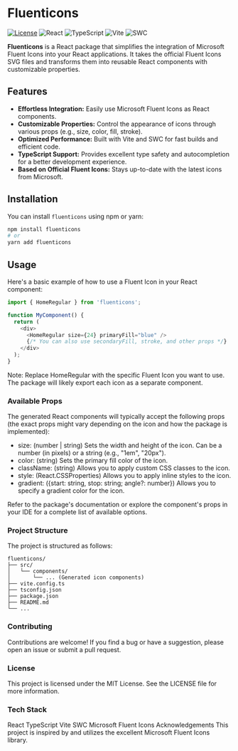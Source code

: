 # Fluenticons

[![License](https://img.shields.io/badge/License-MIT-yellow.svg)](https://opensource.org/licenses/MIT)
![React](https://img.shields.io/badge/React-%2320232a.svg?style=for-the-badge&logo=react&logoColor=%2361DAFB)
![TypeScript](https://img.shields.io/badge/TypeScript-%23007ACC.svg?style=for-the-badge&logo=typescript&logoColor=white)
![Vite](https://img.shields.io/badge/Vite-%23646CFF.svg?style=for-the-badge&logo=vite&logoColor=white)
![SWC](https://img.shields.io/badge/SWC-F0AB3D?style=for-the-badge&logo=swc&logoColor=black)

**Fluenticons** is a React package that simplifies the integration of Microsoft Fluent Icons into your React applications. It takes the official Fluent Icons SVG files and transforms them into reusable React components with customizable properties.

## Features

* **Effortless Integration:** Easily use Microsoft Fluent Icons as React components.
* **Customizable Properties:** Control the appearance of icons through various props (e.g., size, color, fill, stroke).
* **Optimized Performance:** Built with Vite and SWC for fast builds and efficient code.
* **TypeScript Support:** Provides excellent type safety and autocompletion for a better development experience.
* **Based on Official Fluent Icons:** Stays up-to-date with the latest icons from Microsoft.

## Installation

You can install `fluenticons` using npm or yarn:

```bash
npm install fluenticons
# or
yarn add fluenticons
```

## Usage
Here's a basic example of how to use a Fluent Icon in your React component:
```typescript
import { HomeRegular } from 'fluenticons';

function MyComponent() {
  return (
    <div>
      <HomeRegular size={24} primaryFill="blue" />
      {/* You can also use secondaryFill, stroke, and other props */}
    </div>
  );
}
```

Note: Replace HomeRegular with the specific Fluent Icon you want to use. The package will likely export each icon as a separate component.

### Available Props
The generated React components will typically accept the following props (the exact props might vary depending on the icon and how the package is implemented):

* size: (number | string) Sets the width and height of the icon. Can be a number (in pixels) or a string (e.g., "1em", "20px").
* color: (string) Sets the primary fill color of the icon.
* className: (string) Allows you to apply custom CSS classes to the icon.
* style: (React.CSSProperties) Allows you to apply inline styles to the icon.
* gradient: ({start: string, stop: string; angle?: number}) Allows you to specify a gradient color for the icon.

Refer to the package's documentation or explore the component's props in your IDE for a complete list of available options.

### Project Structure
The project is structured as follows:

```
fluenticons/
├── src/
│   └── components/
│       └── ... (Generated icon components)
├── vite.config.ts
├── tsconfig.json
├── package.json
├── README.md
└── ...
```

### Contributing
Contributions are welcome! If you find a bug or have a suggestion, please open an issue or submit a pull request.   

### License
This project is licensed under the MIT License. See the LICENSE file for more information.   

### Tech Stack
React
TypeScript
Vite
SWC
Microsoft Fluent Icons
Acknowledgements
This project is inspired by and utilizes the excellent Microsoft Fluent Icons library.